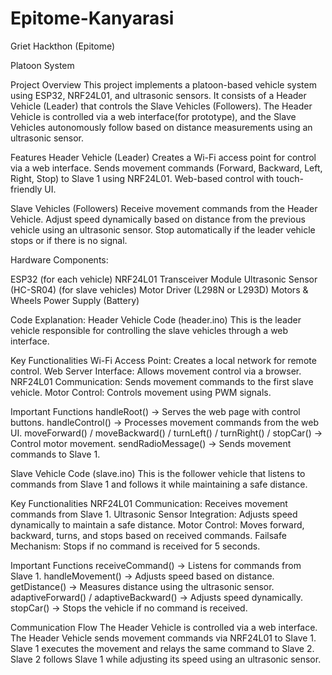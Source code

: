 # Epitome-Kanyarasi
Griet Hackthon (Epitome)

Platoon System 

Project Overview
This project implements a platoon-based vehicle system using ESP32, NRF24L01, and ultrasonic sensors. It consists of a Header Vehicle (Leader) that controls the Slave Vehicles (Followers). The Header Vehicle is controlled via a web interface(for prototype), and the Slave Vehicles autonomously follow based on distance measurements using an ultrasonic sensor.

Features
Header Vehicle (Leader)
Creates a Wi-Fi access point for control via a web interface.
Sends movement commands (Forward, Backward, Left, Right, Stop) to Slave 1 using NRF24L01.
Web-based control with touch-friendly UI.

Slave Vehicles (Followers)
Receive movement commands from the Header Vehicle.
Adjust speed dynamically based on distance from the previous vehicle using an ultrasonic sensor.
Stop automatically if the leader vehicle stops or if there is no signal.


Hardware Components:

ESP32 (for each vehicle)
NRF24L01 Transceiver Module
Ultrasonic Sensor (HC-SR04) (for slave vehicles)
Motor Driver (L298N or L293D)
Motors & Wheels
Power Supply (Battery)

Code Explanation:
Header Vehicle Code (header.ino)
This is the leader vehicle responsible for controlling the slave vehicles through a web interface.

Key Functionalities
Wi-Fi Access Point: Creates a local network for remote control.
Web Server Interface: Allows movement control via a browser.
NRF24L01 Communication: Sends movement commands to the first slave vehicle.
Motor Control: Controls movement using PWM signals.


Important Functions
handleRoot() → Serves the web page with control buttons.
handleControl() → Processes movement commands from the web UI.
moveForward() / moveBackward() / turnLeft() / turnRight() / stopCar() → Control motor movement.
sendRadioMessage() → Sends movement commands to Slave 1.


Slave Vehicle Code (slave.ino)
This is the follower vehicle that listens to commands from Slave 1 and follows it while maintaining a safe distance.

Key Functionalities
NRF24L01 Communication: Receives movement commands from Slave 1.
Ultrasonic Sensor Integration: Adjusts speed dynamically to maintain a safe distance.
Motor Control: Moves forward, backward, turns, and stops based on received commands.
Failsafe Mechanism: Stops if no command is received for 5 seconds.

Important Functions
receiveCommand() → Listens for commands from Slave 1.
handleMovement() → Adjusts speed based on distance.
getDistance() → Measures distance using the ultrasonic sensor.
adaptiveForward() / adaptiveBackward() → Adjusts speed dynamically.
stopCar() → Stops the vehicle if no command is received.

Communication Flow
The Header Vehicle is controlled via a web interface.
The Header Vehicle sends movement commands via NRF24L01 to Slave 1.
Slave 1 executes the movement and relays the same command to Slave 2.
Slave 2 follows Slave 1 while adjusting its speed using an ultrasonic sensor.
